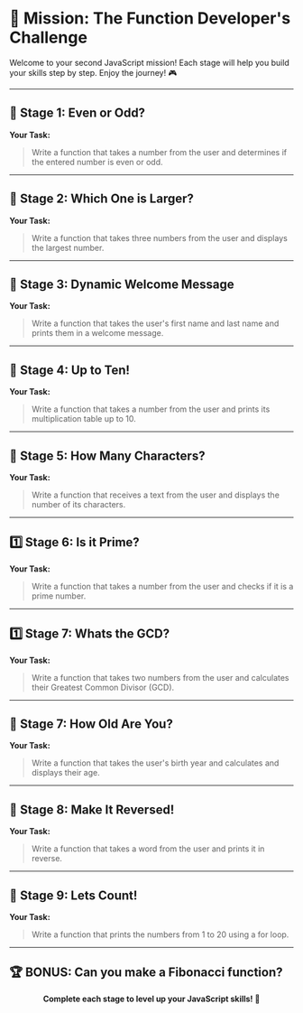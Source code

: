 # 🌟 Mission: The Function Developer's Challenge

Welcome to your second JavaScript mission! Each stage will help you build your skills step by step. Enjoy the journey! 🎮

---

## 🔢 Stage 1: Even or Odd?

**Your Task:**

> Write a function that takes a number from the user and determines if the entered number is even or odd.

---

## 🔷 Stage 2: Which One is Larger?

**Your Task:**

> Write a function that takes three numbers from the user and displays the largest number.

---

## 👋 Stage 3: Dynamic Welcome Message

**Your Task:**

> Write a function that takes the user's first name and last name and prints them in a welcome message.

---

## 🏫 Stage 4: Up to Ten!

**Your Task:**

> Write a function that takes a number from the user and prints its multiplication table up to 10.

---

## 💬 Stage 5: How Many Characters?

**Your Task:**

> Write a function that receives a text from the user and displays the number of its characters.

---

## 1️⃣ Stage 6: Is it Prime?

**Your Task:**

> Write a function that takes a number from the user and checks if it is a prime number.

---

## 1️⃣ Stage 7: Whats the GCD?

**Your Task:**

> Write a function that takes two numbers from the user and calculates their Greatest Common Divisor (GCD).

---

## 🎂 Stage 7: How Old Are You?

**Your Task:**

> Write a function that takes the user's birth year and calculates and displays their age.

---

## 🔀 Stage 8: Make It Reversed!

**Your Task:**

> Write a function that takes a word from the user and prints it in reverse.

---

## 🔄️ Stage 9: Lets Count!

**Your Task:**

> Write a function that prints the numbers from 1 to 20 using a for loop.

---

## 🏆 BONUS: Can you make a Fibonacci function?

<div align="center">
  <b>Complete each stage to level up your JavaScript skills! 🚀</b>
</div>
